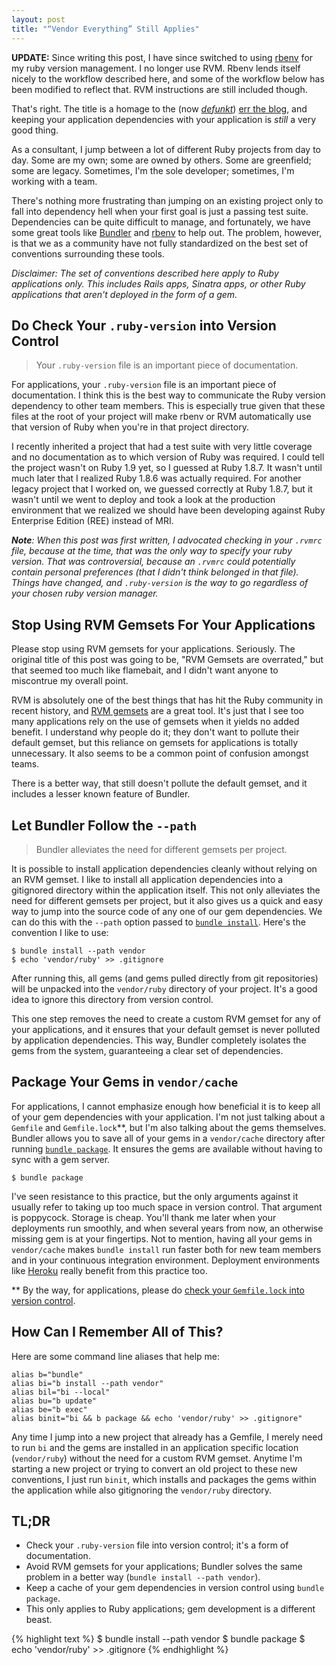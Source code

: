 ```yaml
---
layout: post
title: "“Vendor Everything” Still Applies"
---
```


**UPDATE:** Since writing this post, I have since switched to using
[rbenv](https://github.com/sstephenson/rbenv) for my ruby version management.  I
no longer use RVM. Rbenv lends itself nicely to the workflow described here, and
some of the workflow below has been modified to reflect that. RVM instructions
are still included though.

That's right. The title is a homage to the (now
[_defunkt_](http://twitter.com/defunkt))
[err the blog](http://errtheblog.com/posts/50-vendor-everything), and keeping
your application dependencies with your application is _still_ a very good
thing.

As a consultant, I jump between a lot of different Ruby projects from day to
day.  Some are my own; some are owned by others. Some are greenfield; some are
legacy. Sometimes, I'm the sole developer; sometimes, I'm working with a team.

There's nothing more frustrating than jumping on an existing project only to
fall into dependency hell when your first goal is just a passing test suite.
Dependencies can be quite difficult to manage, and fortunately, we have some
great tools like [Bundler](http://gembundler.com/) and
[rbenv](https://github.com/sstephenson/rbenv) to help out. The problem, however,
is that we as a community have not fully standardized on the best set of
conventions surrounding these tools.

_Disclaimer: The set of conventions described here apply to Ruby applications
only.  This includes Rails apps, Sinatra apps, or other Ruby applications that
aren't deployed in the form of a gem._

## Do Check Your `.ruby-version` into Version Control

> Your `.ruby-version` file is an important piece of documentation.

For applications, your `.ruby-version` file is an important piece of
documentation.  I think this is the best way to communicate the Ruby version
dependency to other team members. This is especially true given that these
files at the root of your project will make rbenv or RVM automatically use
that version of Ruby when you're in that project directory.

I recently inherited a project that had a test suite with very little coverage
and no documentation as to which version of Ruby was required. I could tell the
project wasn't on Ruby 1.9 yet, so I guessed at Ruby 1.8.7. It wasn't until much
later that I realized Ruby 1.8.6 was actually required.  For another legacy
project that I worked on, we guessed correctly at Ruby 1.8.7, but it wasn't
until we went to deploy and took a look at the production environment that we
realized we should have been developing against Ruby Enterprise Edition (REE)
instead of MRI.

_**Note**: When this post was first written, I advocated checking in your
`.rvmrc` file, because at the time, that was the only way to specify your ruby
version. That was controversial, because an `.rvmrc` could potentially contain
personal preferences (that I didn't think belonged in that file). Things have
changed, and `.ruby-version` is the way to go regardless of your chosen ruby
version manager._

## Stop Using RVM Gemsets For Your Applications

Please stop using RVM gemsets for your applications. Seriously. The original title
of this post was going to be, "RVM Gemsets are overrated," but that seemed too
much like flamebait, and I didn't want anyone to miscontrue my overall point.

RVM is absolutely one of the best things that has hit the Ruby community in
recent history, and [RVM gemsets](http://rvm.beginrescueend.com/gemsets/basics/)
are a great tool. It's just that I see too many applications rely on the use of
gemsets when it yields no added benefit.  I understand why people do it; they
don't want to pollute their default gemset, but this reliance on gemsets for
applications is totally unnecessary.  It also seems to be a common point of
confusion amongst teams.

There is a better way, that still doesn't pollute the default gemset, and it
includes a lesser known feature of Bundler.

## Let Bundler Follow the `--path`

> Bundler alleviates the need for different gemsets per project.

It is possible to install application dependencies cleanly without relying on an
RVM gemset. I like to install all application dependencies into a gitignored
directory within the application itself.  This not only alleviates the need for
different gemsets per project, but it also gives us a quick and easy way to jump
into the source code of any one of our gem dependencies.  We can do this with
the `--path` option passed to
[`bundle install`](http://gembundler.com/bundle_install.html).  Here's the
convention I like to use:

    $ bundle install --path vendor
    $ echo 'vendor/ruby' >> .gitignore

After running this, all gems (and gems pulled directly from git repositories)
will be unpacked into the `vendor/ruby` directory of your project.  It's a good
idea to ignore this directory from version control.

This one step removes the need to create a custom RVM gemset for any of your
applications, and it ensures that your default gemset is never polluted by
application dependencies. This way, Bundler completely isolates the gems from
the system, guaranteeing a clear set of dependencies.

## Package Your Gems in `vendor/cache`

For applications, I cannot emphasize enough how beneficial it is to keep all of
your gem dependencies with your application.  I'm not just talking about a
`Gemfile` and `Gemfile.lock`\*\*, but I'm also talking about the gems
themselves. Bundler allows you to save all of your gems in a `vendor/cache`
directory after running
[`bundle package`](http://gembundler.com/bundle_package.html).  It ensures the
gems are available without having to sync with a gem server.

    $ bundle package

I've seen resistance to this practice, but the only arguments against it usually
refer to taking up too much space in version control. That argument is
poppycock. Storage is cheap. You'll thank me later when your deployments run
smoothly, and when several years from now, an otherwise missing gem is at your
fingertips. Not to mention, having all your gems in `vendor/cache` makes `bundle
install` run faster both for new team members and in your continuous integration
environment. Deployment environments like [Heroku](http://heroku.com/) really
benefit from this practice too.

\*\* By the way, for applications, please do
[check your `Gemfile.lock` into version control](http://yehudakatz.com/2010/12/16/clarifying-the-roles-of-the-gemspec-and-gemfile/).

## How Can I Remember All of This?

Here are some command line aliases that help me:

    alias b="bundle"
    alias bi="b install --path vendor"
    alias bil="bi --local"
    alias bu="b update"
    alias be="b exec"
    alias binit="bi && b package && echo 'vendor/ruby' >> .gitignore"

Any time I jump into a new project that already has a Gemfile, I merely need to
run `bi` and the gems are installed in an application specific location
(`vendor/ruby`) without the need for a custom RVM gemset.  Anytime I'm starting
a new project or trying to convert an old project to these new conventions, I
just run `binit`, which installs and packages the gems within the application
while also gitignoring the `vendor/ruby` directory.

## TL;DR

* Check your `.ruby-version` file into version control; it's a form of documentation.
* Avoid RVM gemsets for your applications; Bundler solves the same problem in a better way (`bundle install --path vendor`).
* Keep a cache of your gem dependencies in version control using `bundle package`.
* This only applies to Ruby applications; gem development is a different beast.

{% highlight text %}
$ bundle install --path vendor
$ bundle package
$ echo 'vendor/ruby' >> .gitignore
{% endhighlight %}
